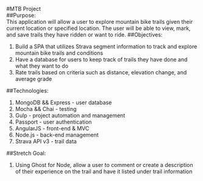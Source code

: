 #MTB Project  
##Purpose:  
This application will allow a user to explore mountain bike trails given their current location or specified location. The user will be able to view, mark, and save trails they have ridden or want to ride.
##Objectives:  
1. Build a SPA that utilizes Strava segment information to track and explore mountain bike trails and conditions  
1. Have a database for users to keep track of trails they have done and what they want to do  
1. Rate trails based on criteria such as distance, elevation change, and average grade  

##Technologies:  
1. MongoDB && Express - user database  
1. Mocha && Chai - testing  
1. Gulp - project automation and management
1. Passport - user authentication  
1. AngularJS - front-end & MVC  
1. Node.js - back-end management  
1. Strava API v3 - trail data  

##Stretch Goal:  
1. Using Ghost for Node, allow a user to comment or create a description of their experience on the trail and have it listed under trail information
